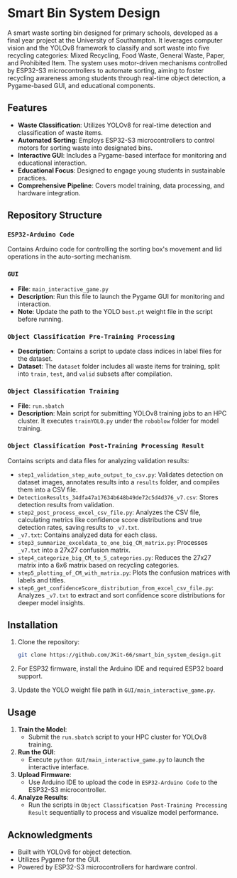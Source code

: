 # Smart Bin System Design

A smart waste sorting bin designed for primary schools, developed as a final year project at the University of Southampton. It leverages computer vision and the YOLOv8 framework to classify and sort waste into five recycling categories: Mixed Recycling, Food Waste, General Waste, Paper, and Prohibited Item. The system uses motor-driven mechanisms controlled by ESP32-S3 microcontrollers to automate sorting, aiming to foster recycling awareness among students through real-time object detection, a Pygame-based GUI, and educational components.

## Features

- **Waste Classification**: Utilizes YOLOv8 for real-time detection and classification of waste items.
- **Automated Sorting**: Employs ESP32-S3 microcontrollers to control motors for sorting waste into designated bins.
- **Interactive GUI**: Includes a Pygame-based interface for monitoring and educational interaction.
- **Educational Focus**: Designed to engage young students in sustainable practices.
- **Comprehensive Pipeline**: Covers model training, data processing, and hardware integration.

## Repository Structure

### `ESP32-Arduino Code`

Contains Arduino code for controlling the sorting box's movement and lid operations in the auto-sorting mechanism.

### `GUI`

- **File**: `main_interactive_game.py`
- **Description**: Run this file to launch the Pygame GUI for monitoring and interaction.
- **Note**: Update the path to the YOLO `best.pt` weight file in the script before running.

### `Object Classification Pre-Training Processing`

- **Description**: Contains a script to update class indices in label files for the dataset.
- **Dataset**: The `dataset` folder includes all waste items for training, split into `train`, `test`, and `valid` subsets after compilation.


### `Object Classification Training`

- **File**: `run.sbatch`
- **Description**: Main script for submitting YOLOv8 training jobs to an HPC cluster. It executes `trainYOLO.py` under the `roboblow` folder for model training.


### `Object Classification Post-Training Processing Result`

Contains scripts and data files for analyzing validation results:

- `step1_validation_step_auto_output_to_csv.py`: Validates detection on dataset images, annotates results into a `results` folder, and compiles them into a CSV file.
- `DetectionResults_34dfa47a17634b648b49de72c5d4d376_v7.csv`: Stores detection results from validation.
- `step2_post_process_excel_csv_file.py`: Analyzes the CSV file, calculating metrics like confidence score distributions and true detection rates, saving results to `_v7.txt`.
- `_v7.txt`: Contains analyzed data for each class.
- `step3_summarize_exceldata_to_one_big_CM_matrix.py`: Processes `_v7.txt` into a 27x27 confusion matrix.
- `step4_categorize_big_CM_to_5_categories.py`: Reduces the 27x27 matrix into a 6x6 matrix based on recycling categories.
- `step5_plotting_of_CM_with_matrix.py`: Plots the confusion matrices with labels and titles.
- `step6_get_confidenceScore_distribution_from_excel_csv_file.py`: Analyzes `_v7.txt` to extract and sort confidence score distributions for deeper model insights.


## Installation

1. Clone the repository:

   ```bash
   git clone https://github.com/JKit-66/smart_bin_system_design.git
   ```
2. For ESP32 firmware, install the Arduino IDE and required ESP32 board support.

3. Update the YOLO weight file path in `GUI/main_interactive_game.py`.


## Usage

1. **Train the Model**:
   - Submit the `run.sbatch` script to your HPC cluster for YOLOv8 training.
2. **Run the GUI**:
   - Execute `python GUI/main_interactive_game.py` to launch the interactive interface.
3. **Upload Firmware**:
   - Use Arduino IDE to upload the code in `ESP32-Arduino Code` to the ESP32-S3 microcontroller.
4. **Analyze Results**:
   - Run the scripts in `Object Classification Post-Training Processing Result` sequentially to process and visualize model performance.


## Acknowledgments

- Built with YOLOv8 for object detection.
- Utilizes Pygame for the GUI.
- Powered by ESP32-S3 microcontrollers for hardware control.
